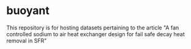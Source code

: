 # buoyant
This repository is for hosting datasets pertaining to the article "A fan controlled sodium to air heat exchanger design for fail safe
		decay heat removal in SFR"
    
    
